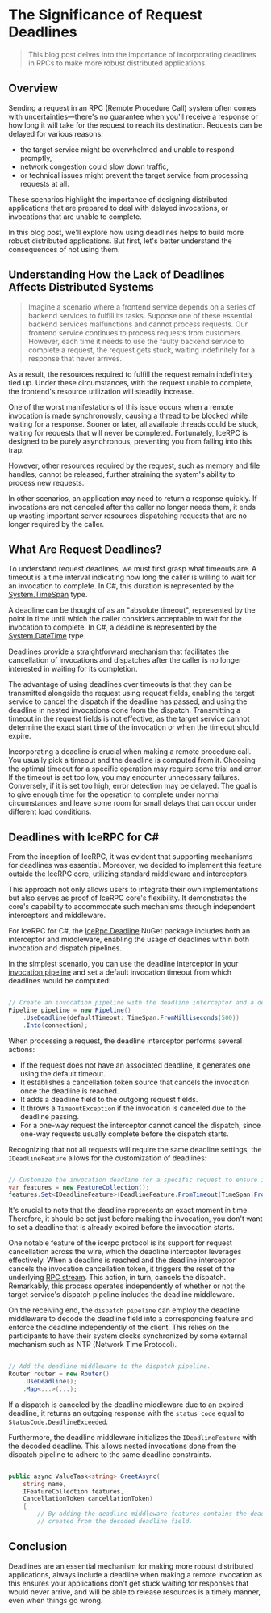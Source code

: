 # The Significance of Request Deadlines

> This blog post delves into the importance of incorporating deadlines in RPCs to make more robust distributed applications.

## Overview

Sending a request in an RPC (Remote Procedure Call) system often comes with uncertainties—there's no guarantee when you'll receive a response or how long it will take for the request to reach its destination. Requests can be delayed for various reasons:

* the target service might be overwhelmed and unable to respond promptly,
* network congestion could slow down traffic,
* or technical issues might prevent the target service from processing requests at all.

These scenarios highlight the importance of designing distributed applications that are prepared to deal with delayed invocations, or invocations that are unable to complete.

In this blog post, we'll explore how using deadlines helps to build more robust distributed applications. But first, let's better understand the consequences of not using them.

## Understanding How the Lack of Deadlines Affects Distributed Systems

> Imagine a scenario where a frontend service depends on a series of backend services to fulfill its tasks. Suppose one of these essential backend services malfunctions and cannot process requests. Our frontend service continues to process requests from customers. However, each time it needs to use the faulty backend service to complete a request, the request gets stuck, waiting indefinitely for a response that never arrives.

As a result, the resources required to fulfill the request remain indefinitely tied up. Under these circumstances, with the request unable to complete, the frontend's resource utilization will steadily increase.

One of the worst manifestations of this issue occurs when a remote invocation is made synchronously, causing a thread to be blocked while waiting for a response. Sooner or later, all available threads could be stuck, waiting for requests that will never be completed. Fortunately, IceRPC is designed to be purely asynchronous, preventing you from falling into this trap.

However, other resources required by the request, such as memory and file handles, cannot be released, further straining the system's ability to process new requests.

In other scenarios, an application may need to return a response quickly. If invocations are not canceled after the caller no longer needs them, it ends up wasting important server resources dispatching requests that are no longer required by the caller.

## What Are Request Deadlines?

To understand request deadlines, we must first grasp what timeouts are. A timeout is a time interval indicating how long the caller is willing to wait for an invocation to complete. In C#, this duration is represented by the [System.TimeSpan] type.

A deadline can be thought of as an "absolute timeout", represented by the point in time until which the caller considers acceptable to wait for the invocation to complete. In C#, a deadline is represented by the [System.DateTime] type.

Deadlines provide a straightforward mechanism that facilitates the cancellation of invocations and dispatches after the caller is no longer interested in waiting for its completion.

The advantage of using deadlines over timeouts is that they can be transmitted alongside the request using request fields, enabling the target service to cancel the dispatch if the deadline has passed, and using the deadline in nested invocations done from the dispatch. Transmitting a timeout in the request fields is not effective, as the target service cannot determine the exact start time of the invocation or when the timeout should expire.

Incorporating a deadline is crucial when making a remote procedure call. You usually pick a timeout and the deadline is computed from it. Choosing the optimal timeout for a specific operation may require some trial and error. If the timeout is set too low, you may encounter unnecessary failures. Conversely, if it is set too high, error detection may be delayed. The goal is to give enough time for the operation to complete under normal circumstances and leave some room for small delays that can occur under different load conditions.

## Deadlines with IceRPC for C#

From the inception of IceRPC, it was evident that supporting mechanisms for deadlines was essential. Moreover, we decided to implement this feature outside the IceRPC core, utilizing standard middleware and interceptors.

This approach not only allows users to integrate their own implementations but also serves as proof of IceRPC core's flexibility. It demonstrates the core's capability to accommodate such mechanisms through independent interceptors and middleware.

For IceRPC for C#, the [IceRpc.Deadline] NuGet package includes both an interceptor and middleware, enabling the usage of deadlines within both invocation and dispatch pipelines.

In the simplest scenario, you can use the deadline interceptor in your [invocation pipeline] and set a default invocation timeout from which deadlines would be computed:

```cs

// Create an invocation pipeline with the deadline interceptor and a default timeout of 500 ms.
Pipeline pipeline = new Pipeline()
    .UseDeadline(defaultTimeout: TimeSpan.FromMilliseconds(500))
    .Into(connection);
```

When processing a request, the deadline interceptor performs several actions:

* If the request does not have an associated deadline, it generates one using the default timeout.
* It establishes a cancellation token source that cancels the invocation once the deadline is reached.
* It adds a deadline field to the outgoing request fields.
* It throws a `TimeoutException` if the invocation is canceled due to the deadline passing.
* For a one-way request the interceptor cannot cancel the dispatch, since one-way requests usually complete before the dispatch starts.

Recognizing that not all requests will require the same deadline settings, the `IDeadlineFeature` allows for the customization of deadlines:

```cs

// Customize the invocation deadline for a specific request to ensure it isn't canceled prematurely.
var features = new FeatureCollection();
features.Set<IDeadlineFeature>(DeadlineFeature.FromTimeout(TimeSpan.FromSeconds(10)));
```

It's crucial to note that the deadline represents an exact moment in time. Therefore, it should be set just before making the invocation, you don't want to set a deadline that is already expired before the invocation starts.

One notable feature of the icerpc protocol is its support for request cancellation across the wire, which the deadline interceptor leverages effectively. When a deadline is reached and the deadline interceptor cancels the invocation cancellation token, it triggers the reset of the underlying [RPC stream]. This action, in turn, cancels the dispatch. Remarkably, this process operates independently of whether or not the target service's dispatch pipeline includes the deadline middleware.

On the receiving end, the `dispatch pipeline` can employ the deadline middleware to decode the deadline field into a corresponding feature and enforce the deadline independently of the client. This relies on the participants to have their system clocks synchronized by some external mechanism such as NTP (Network Time Protocol).

```cs

// Add the deadline middleware to the dispatch pipeline.
Router router = new Router()
    .UseDeadline();
    .Map<...>(...);
```

If a dispatch is canceled by the deadline middleware due to an expired deadline, it returns an outgoing response with the `status code` equal to `StatusCode.DeadlineExceeded`.

Furthermore, the deadline middleware initializes the `IDeadlineFeature` with the decoded deadline. This allows nested invocations done from the dispatch pipeline to adhere to the same deadline constraints.

```cs

public async ValueTask<string> GreetAsync(
    string name,
    IFeatureCollection features,
    CancellationToken cancellationToken)
    {
        // By adding the deadline middleware features contains the deadline feature
        // created from the decoded deadline field.
```

## Conclusion

Deadlines are an essential mechanism for making more robust distributed applications, always include a deadline when making a remote invocation as this ensures your applications don't get stuck waiting for responses that would never arrive, and will be able to release resources is a timely manner, even when things go wrong.

[System.TimeSpan]: https://learn.microsoft.com/en-us/dotnet/api/system.timespan
[System.DateTime]: https://learn.microsoft.com/en-us/dotnet/api/system.datetime
[IceRpc.Deadline]: https://www.nuget.org/packages/IceRpc.Deadline
[invocation pipeline]: https://docs.icerpc.dev/icerpc/invocation/invocation-pipeline
[RPC stream]: https://docs.icerpc.dev/icerpc/icerpc-protocol/mapping-rpcs-to-streams